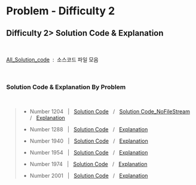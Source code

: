 # Problem - Difficulty 2

## Difficulty 2> Solution Code & Explanation
 <br>

 [All_Solution_code](.)&nbsp; :&nbsp;  소스코드 파일 모음

<br>

### Solution Code & Explanation By Problem

<br>



> - Number 1204  &nbsp; |  &nbsp; [Solution Code](./Number1204.java)  &nbsp; / &nbsp; [Solution Code_NoFileStream](./Number1204_NoFileStream.java)  &nbsp; / &nbsp;  [Explanation](./SW_expert_acdemy/README/D2/N1545.md)
> 
> - Number 1288  &nbsp; |  &nbsp; [Solution Code](./Number1288.java)  &nbsp; /  &nbsp;  [Explanation](./SW_expert_acdemy/README/D2/N1954.md)
>- Number 1940 &nbsp; |  &nbsp; [Solution Code](./Number1940.java)  &nbsp; /  &nbsp;  [Explanation](./SW_expert_acdemy/README/D2/N2001.md)
>- Number 1954 &nbsp; |  &nbsp; [Solution Code](./Number1954.java)  &nbsp; /  &nbsp;  [Explanation](./SW_expert_acdemy/README/D2/N2001.md)
>- Number 1974 &nbsp; |  &nbsp; [Solution Code](./Number1974_HaveMistake.java)  &nbsp; /  &nbsp;  [Explanation](./SW_expert_acdemy/README/D2/N2001.md)
>- Number 2001 &nbsp; |  &nbsp; [Solution Code](./Number2001.java)  &nbsp; /  &nbsp;  [Explanation](./SW_expert_acdemy/README/D2/N2001.md)



